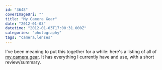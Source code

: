 ```yaml
---
id: "3648"
coverImageUri: ""
title: "My Camera Gear"
date: "2012-01-03"
datetime: "2012-01-03T17:00:31.000Z"
categories: "photography"
tags: "camera,lenses"
---
```


I've been meaning to put this together for a while: here's a listing of all of [my camera gear](https://www.brandonmartinez.com/camera-gear/ "My Camera Gear"). It has everything I currently have and use, with a short review/summary.
